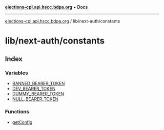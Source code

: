 [**elections-cpl.api.hscc.bdpa.org**](../../../README.md) • **Docs**

***

[elections-cpl.api.hscc.bdpa.org](../../../README.md) / lib/next-auth/constants

# lib/next-auth/constants

## Index

### Variables

- [BANNED\_BEARER\_TOKEN](variables/BANNED_BEARER_TOKEN.md)
- [DEV\_BEARER\_TOKEN](variables/DEV_BEARER_TOKEN.md)
- [DUMMY\_BEARER\_TOKEN](variables/DUMMY_BEARER_TOKEN.md)
- [NULL\_BEARER\_TOKEN](variables/NULL_BEARER_TOKEN.md)

### Functions

- [getConfig](functions/getConfig.md)
